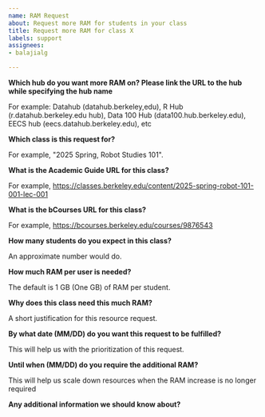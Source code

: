 ```yaml
---
name: RAM Request 
about: Request more RAM for students in your class
title: Request more RAM for class X
labels: support
assignees: 
- balajialg

---
```


**Which hub do you want more RAM on? Please link the URL to the hub while specifying the hub name**

For example: Datahub (datahub.berkeley,edu), R Hub (r.datahub.berkeley.edu hub), Data 100 Hub (data100.hub.berkeley.edu), EECS hub (eecs.datahub.berkeley.edu), etc

**Which class is this request for?**

For example, "2025 Spring, Robot Studies 101".

**What is the Academic Guide URL for this class?**

For example, https://classes.berkeley.edu/content/2025-spring-robot-101-001-lec-001

**What is the bCourses URL for this class?**

For example, https://bcourses.berkeley.edu/courses/9876543

**How many students do you expect in this class?**

An approximate number would do.

**How much RAM per user is needed?**

The default is 1 GB (One GB) of RAM per student.

**Why does this class need this much RAM?**

A short justification for this resource request.

**By what date (MM/DD) do you want this request to be fulfilled?**

This will help us with the prioritization of this request.

**Until when (MM/DD) do you require the additional RAM?**

This will help us scale down resources when the RAM increase is no longer required

**Any additional information we should know about?**
